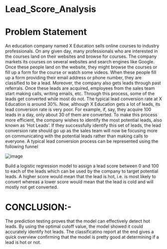 # Lead_Score_Analysis

# Problem Statement
An education company named X Education sells online courses to industry
professionals. On any given day, many professionals who are interested in the
courses land on their websites and browse for courses. The company markets its
courses on several websites and search engines like Google. Once these people
land on the website, they might browse the courses or fill up a form for the course or
watch some videos. When these people fill up a form providing their email address
or phone number, they are classified to be a lead. Moreover, the company also gets
leads through past referrals.
Once these leads are acquired, employees from the sales team start making calls,
writing emails, etc. Through this process, some of the leads get converted while
most do not. The typical lead conversion rate at X Education is around 30%. Now,
although X Education gets a lot of leads, its lead conversion rate is very poor.
For example, if, say, they acquire 100 leads in a day, only about 30 of them are
converted. To make this process more efficient, the company wishes to identify the
most potential leads, also known as ‘Hot Leads’. If they successfully identify this set
of leads, the lead conversion rate should go up as the sales team will now be
focusing more on communicating with the potential leads rather than making calls to
everyone. A typical lead conversion process can be represented using the following
funnel


![image](https://github.com/ShaikhSara96/Lead_Score_Analysis/assets/132265577/f0364cf2-0a5d-41e9-80b8-5c14a064acb2)


Build a logistic regression model to assign a lead score between 0 and 100 to each of the leads which can be used by the company to target potential leads. A higher score would mean that the lead is hot, i.e. is most likely to convert whereas a lower score would mean that the lead is cold and will mostly not get converted.

# CONCLUSION:-
The prediction testing proves that the model can effectively detect hot leads. By using the optimal cutoff value, the model showed it could accurately identify hot leads. The classificatino report at the end gives a quick overview confirming that the model is pretty good at determining if a lead is hot or not.
